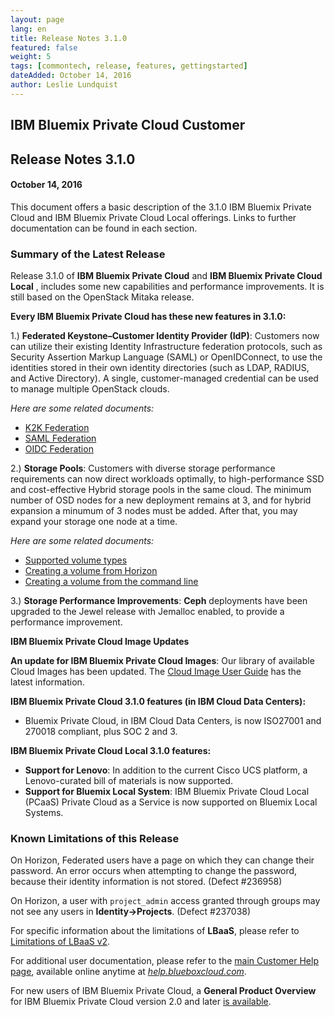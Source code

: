 ```yaml
---
layout: page
lang: en
title: Release Notes 3.1.0
featured: false
weight: 5
tags: [commontech, release, features, gettingstarted]
dateAdded: October 14, 2016
author: Leslie Lundquist
---
```


## IBM Bluemix Private Cloud Customer

## Release Notes 3.1.0

#### October 14, 2016


This document offers a basic description of the 3.1.0 IBM Bluemix Private Cloud and IBM Bluemix Private Cloud Local offerings. Links to further documentation can be found in each section.

### Summary of the Latest Release

Release 3.1.0 of **IBM Bluemix Private Cloud** and **IBM Bluemix Private Cloud Local** , includes some new capabilities and performance improvements. It is still based on the OpenStack Mitaka release.

**Every IBM Bluemix Private Cloud has these new features in 3.1.0:**

1.) **Federated Keystone–Customer Identity Provider (IdP)**: Customers now can utilize their existing Identity Infrastructure federation protocols, such as Security Assertion Markup Language (SAML) or OpenIDConnect, to use the identities stored in their own identity directories (such as LDAP, RADIUS, and Active Directory). A single, customer-managed credential can be used to manage multiple OpenStack clouds.

*Here are some related documents:*

 * [K2K Federation](http://ibm-blue-box-help.github.io/help-documentation/keystone/k2k-federation/)
 * [SAML Federation](http://ibm-blue-box-help.github.io/help-documentation/keystone/saml-federation/)
 * [OIDC Federation](http://ibm-blue-box-help.github.io/help-documentation/keystone/oidc-federation/)       

2.) **Storage Pools**: Customers with diverse storage performance requirements can now direct workloads optimally, to high-performance SSD and cost-effective Hybrid storage pools in the same cloud. The minimum number of OSD nodes for a new deployment remains at 3, and for hybrid expansion a minumum of 3 nodes must be added. After that, you may expand your storage one node at a time.

*Here are some related documents:*

 * [Supported volume types](http://ibm-blue-box-help.github.io/help-documentation/cinder/supported_volume_types/) 
 * [Creating a volume from Horizon](http://ibm-blue-box-help.github.io/help-documentation/horizon/create-volume-from-horizon/)
 * [Creating a volume from the command line](http://ibm-blue-box-help.github.io/help-documentation/cinder/cli-create-volume/)

3.) **Storage Performance Improvements**: **Ceph** deployments have been upgraded to the Jewel release with Jemalloc enabled, to provide a performance improvement.


**IBM Bluemix Private Cloud Image Updates**

**An update for IBM Bluemix Private Cloud Images**: Our library of available Cloud Images has been updated. The [Cloud Image User Guide]( http://ibm-blue-box-help.github.io/help-documentation/gettingstarted/userguides/cloud_images/image_patch_list_20160910/Image_Release_Notes_2016-09-10/) has the latest information. 

**IBM Bluemix Private Cloud 3.1.0 features (in IBM Cloud Data Centers):**

 * Bluemix Private Cloud, in IBM Cloud Data Centers, is now ISO27001 and 270018 compliant, plus SOC 2 and 3.

**IBM Bluemix Private Cloud Local 3.1.0 features:**

 * **Support for Lenovo**: In addition to the current Cisco UCS platform, a Lenovo-curated bill of materials is now supported.  
 * **Support for Bluemix Local System**: IBM Bluemix Private Cloud Local (PCaaS) Private Cloud as a Service is now supported on Bluemix Local Systems.

### Known Limitations of this Release

On Horizon, Federated users have a page on which they can change their password. An error occurs when
attempting to change the password, because their identity information is not stored. (Defect #236958)

On Horizon, a user with `project_admin` access granted through groups may not see any users in **Identity->Projects**. (Defect #237038)

For specific information about the limitations of **LBaaS**, please refer to [Limitations of LBaaS v2](http://ibm-blue-box-help.github.io/help-documentation/neutron/Limitations_of_LBaaSv2/).

For additional user documentation, please refer to the [main Customer Help page](http://ibm-blue-box-help.github.io/help-documentation/), available online anytime at [_help.blueboxcloud.com_](http://ibm-blue-box-help.github.io/help-documentation/).

For new users of IBM Bluemix Private Cloud, a **General Product Overview** for IBM Bluemix Private Cloud version 2.0 and later [is available](http://ibm-blue-box-help.github.io/help-documentation/gettingstarted/commontech/general_product_overview/).
